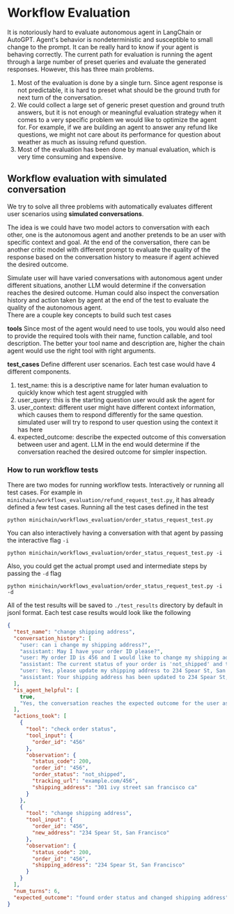# Workflow Evaluation

It is notoriously hard to evaluate autonomous agent in LangChain or AutoGPT. Agent's behavior
is nondeterministic and susceptible to small change to the prompt. It can be really hard to
know if your agent is behaving correctly. The current path for evaluation is running the agent
through a large number of preset queries and evaluate the generated responses. However, this
has three main problems.

1. Most of the evaluation is done by a single turn. Since agent response is not predictable, it
   is hard to preset what should be the ground truth for next turn of the conversation.
2. We could collect a large set of generic preset question and ground truth answers, but it is not
   enough or meaningful evaluation strategy when it comes to a very specific problem we
   would like to optimize the agent for. For example, if we are building an agent to answer any
   refund like questions, we might not care about its performance for question about weather as
   much as issuing refund question.
2. Most of the evaluation has been done by manual evaluation, which is very time consuming and
   expensive.

## Workflow evaluation with simulated conversation

We try to solve all three problems with automatically evaluates different user scenarios using
**simulated conversations**.

The idea is we could have two model actors to conversation with each other, one is the
autonomous agent and another pretends to be an user with specific context and goal.
At the end of the conversation, there can be another critic model with different prompt to
evaluate the quality of the response based on the conversation history to measure if agent
achieved the desired outcome.

Simulate user will have varied conversations with autonomous agent under different situations,
another LLM would determine if the conversation reaches the desired outcome. Human could also
inspect the conversation history and action taken by agent at the end of the test to evaluate
the quality of the autonomous agent.  
There are a couple key concepts to build such test cases

**tools** Since most of the agent would need to use tools, you would also need to provide the
required tools with their name, function callable, and tool description. The better your tool
name and description are, higher the chain agent would use the right tool with right arguments.

**test_cases** Define different user scenarios. Each test case would have 4 different components.

1. test_name: this is a descriptive name for later human evaluation to quickly know which test
   agent struggled with
2. user_query: this is the starting question user would ask the agent for
3. user_context: different user might have different context information, which causes them to
   respond differently for the same question. simulated user will try to respond to user
   question using the context it has here
4. expected_outcome: describe the expected outcome of this conversation between user and agent.
   LLM in the end would determine if the conversation reached the desired outcome for simpler
   inspection.

### How to run workflow tests

There are two modes for running workflow tests. Interactively or running all test cases.
For example in `minichain/workflows_evaluation/refund_request_test.py`, it has already defined
a few test cases.
Running all the test cases defined in the test

```shell
python minichain/workflows_evaluation/order_status_request_test.py
```

You can also interactively having a conversation with that agent by passing the interactive
flag `-i`

```shell
python minichain/workflows_evaluation/order_status_request_test.py -i
```

Also, you could get the actual prompt used and intermediate steps by passing the `-d` flag

```shell
python minichain/workflows_evaluation/order_status_request_test.py -i -d
```

All of the test results will be saved to `./test_results` directory by default in jsonl format.
Each test case results would look like the following

```json
{
  "test_name": "change shipping address",
  "conversation_history": [
    "user: can i change my shipping address?",
    "assistant: May I have your order ID please?",
    "user: My order ID is 456 and I would like to change my shipping address to 234 Spear St, San Francisco",
    "assistant: The current status of your order is 'not_shipped' and the tracking URL is example.com/456. Would you like to proceed with changing the shipping address?",
    "user: Yes, please update my shipping address to 234 Spear St, San Francisco",
    "assistant: Your shipping address has been updated to 234 Spear St, San Francisco. Is there anything else I can assist you with?"
  ],
  "is_agent_helpful": [
    true,
    "Yes, the conversation reaches the expected outcome for the user as the assistant confirms the order status and successfully updates the shipping address as requested by the user"
  ],
  "actions_took": [
    {
      "tool": "check order status",
      "tool_input": {
        "order_id": "456"
      },
      "observation": {
        "status_code": 200,
        "order_id": "456",
        "order_status": "not_shipped",
        "tracking_url": "example.com/456",
        "shipping_address": "301 ivy street san francisco ca"
      }
    },
    {
      "tool": "change shipping address",
      "tool_input": {
        "order_id": "456",
        "new_address": "234 Spear St, San Francisco"
      },
      "observation": {
        "status_code": 200,
        "order_id": "456",
        "shipping_address": "234 Spear St, San Francisco"
      }
    }
  ],
  "num_turns": 6,
  "expected_outcome": "found order status and changed shipping address"
}
```